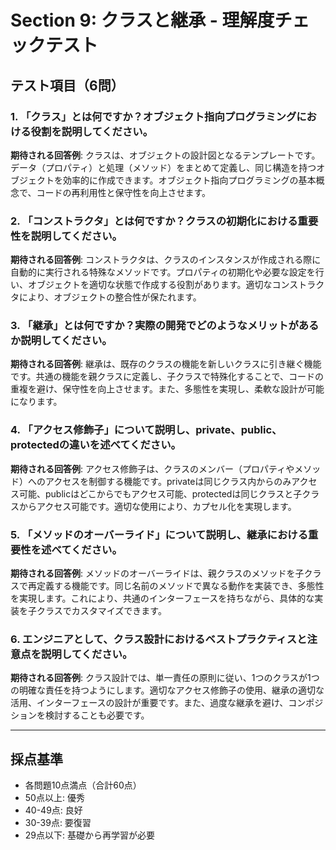 # Section 9: クラスと継承 - 理解度チェックテスト

## テスト項目（6問）

### 1. 「クラス」とは何ですか？オブジェクト指向プログラミングにおける役割を説明してください。

**期待される回答例**:
クラスは、オブジェクトの設計図となるテンプレートです。データ（プロパティ）と処理（メソッド）をまとめて定義し、同じ構造を持つオブジェクトを効率的に作成できます。オブジェクト指向プログラミングの基本概念で、コードの再利用性と保守性を向上させます。

### 2. 「コンストラクタ」とは何ですか？クラスの初期化における重要性を説明してください。

**期待される回答例**:
コンストラクタは、クラスのインスタンスが作成される際に自動的に実行される特殊なメソッドです。プロパティの初期化や必要な設定を行い、オブジェクトを適切な状態で作成する役割があります。適切なコンストラクタにより、オブジェクトの整合性が保たれます。

### 3. 「継承」とは何ですか？実際の開発でどのようなメリットがあるか説明してください。

**期待される回答例**:
継承は、既存のクラスの機能を新しいクラスに引き継ぐ機能です。共通の機能を親クラスに定義し、子クラスで特殊化することで、コードの重複を避け、保守性を向上させます。また、多態性を実現し、柔軟な設計が可能になります。

### 4. 「アクセス修飾子」について説明し、private、public、protectedの違いを述べてください。

**期待される回答例**:
アクセス修飾子は、クラスのメンバー（プロパティやメソッド）へのアクセスを制御する機能です。privateは同じクラス内からのみアクセス可能、publicはどこからでもアクセス可能、protectedは同じクラスと子クラスからアクセス可能です。適切な使用により、カプセル化を実現します。

### 5. 「メソッドのオーバーライド」について説明し、継承における重要性を述べてください。

**期待される回答例**:
メソッドのオーバーライドは、親クラスのメソッドを子クラスで再定義する機能です。同じ名前のメソッドで異なる動作を実装でき、多態性を実現します。これにより、共通のインターフェースを持ちながら、具体的な実装を子クラスでカスタマイズできます。

### 6. エンジニアとして、クラス設計におけるベストプラクティスと注意点を説明してください。

**期待される回答例**:
クラス設計では、単一責任の原則に従い、1つのクラスが1つの明確な責任を持つようにします。適切なアクセス修飾子の使用、継承の適切な活用、インターフェースの設計が重要です。また、過度な継承を避け、コンポジションを検討することも必要です。

---

## 採点基準
- 各問題10点満点（合計60点）
- 50点以上: 優秀
- 40-49点: 良好
- 30-39点: 要復習
- 29点以下: 基礎から再学習が必要 